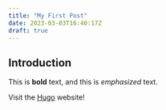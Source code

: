 ```yaml
---
title: "My First Post"
date: 2023-03-03T16:40:17Z
draft: true
---
```

## Introduction

This is **bold** text, and this is *emphasized* text.

Visit the [Hugo](https://gohugo.io) website!
